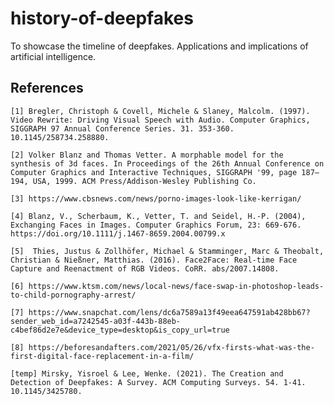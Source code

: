 # history-of-deepfakes
To showcase the timeline of deepfakes. Applications and implications of artificial intelligence. 

## References 

    [1] Bregler, Christoph & Covell, Michele & Slaney, Malcolm. (1997). Video Rewrite: Driving Visual Speech with Audio. Computer Graphics, SIGGRAPH 97 Annual Conference Series. 31. 353-360. 10.1145/258734.258880. 

    [2] Volker Blanz and Thomas Vetter. A morphable model for the synthesis of 3d faces. In Proceedings of the 26th Annual Conference on Computer Graphics and Interactive Techniques, SIGGRAPH '99, page 187–194, USA, 1999. ACM Press/Addison-Wesley Publishing Co.

    [3] https://www.cbsnews.com/news/porno-images-look-like-kerrigan/

    [4] Blanz, V., Scherbaum, K., Vetter, T. and Seidel, H.-P. (2004), Exchanging Faces in Images. Computer Graphics Forum, 23: 669-676. https://doi.org/10.1111/j.1467-8659.2004.00799.x

    [5]  Thies, Justus & Zollhöfer, Michael & Stamminger, Marc & Theobalt, Christian & Nießner, Matthias. (2016). Face2Face: Real-time Face Capture and Reenactment of RGB Videos. CoRR. abs/2007.14808.

    [6] https://www.ktsm.com/news/local-news/face-swap-in-photoshop-leads-to-child-pornography-arrest/

    [7] https://www.snapchat.com/lens/dc6a7589a13f49eea647591ab428bb67?sender_web_id=a7242545-a03f-443b-88eb-c4bef86d2e7e&device_type=desktop&is_copy_url=true

    [8] https://beforesandafters.com/2021/05/26/vfx-firsts-what-was-the-first-digital-face-replacement-in-a-film/

    [temp] Mirsky, Yisroel & Lee, Wenke. (2021). The Creation and Detection of Deepfakes: A Survey. ACM Computing Surveys. 54. 1-41. 10.1145/3425780.